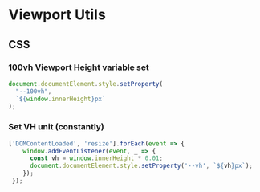 # Viewport Utils

## CSS

### 100vh Viewport Height variable set

```Javascript
document.documentElement.style.setProperty(
  "--100vh",
  `${window.innerHeight}px`
);
```

### Set VH unit (constantly)

```Javascript
['DOMContentLoaded', 'resize'].forEach(event => {
    window.addEventListener(event, _ => {
      const vh = window.innerHeight * 0.01;
      document.documentElement.style.setProperty('--vh', `${vh}px`);
    });
 });
```
